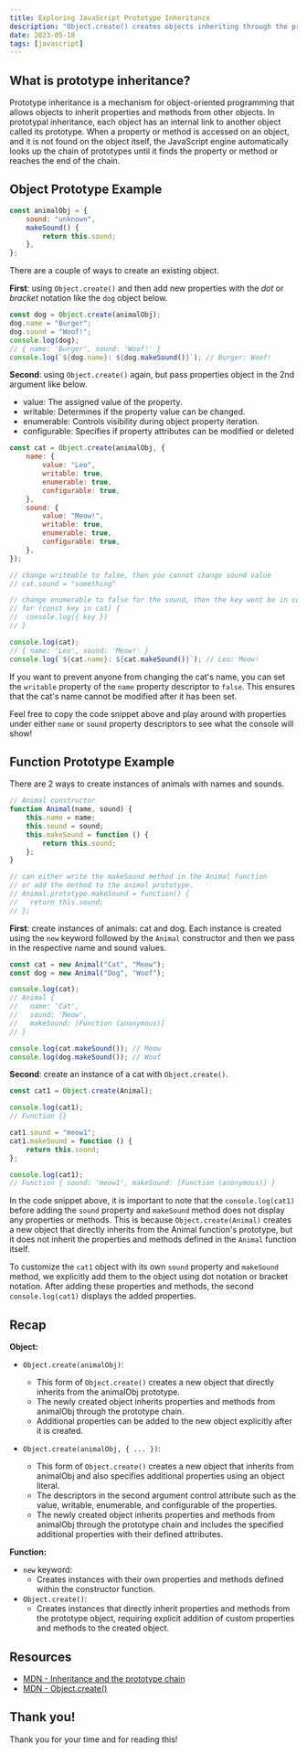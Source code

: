 ```yaml
---
title: Exploring JavaScript Prototype Inheritance
description: "Object.create() creates objects inheriting through the prototype chain, while 'new' with a constructor directly inherits properties"
date: 2023-05-18
tags: [javascript]
---
```


## What is prototype inheritance?

Prototype inheritance is a mechanism for object-oriented programming that allows objects to inherit properties and methods from other objects. In prototypal inheritance, each object has an internal link to another object called its prototype. When a property or method is accessed on an object, and it is not found on the object itself, the JavaScript engine automatically looks up the chain of prototypes until it finds the property or method or reaches the end of the chain.

## Object Prototype Example

```js
const animalObj = {
	sound: "unknown",
	makeSound() {
		return this.sound;
	},
};
```

There are a couple of ways to create an existing object.

**First**: using `Object.create()` and then add new properties with the _dot_ or _bracket_ notation like the `dog` object below.

```js
const dog = Object.create(animalObj);
dog.name = "Burger";
dog.sound = "Woof!";
console.log(dog);
// { name: 'Burger', sound: 'Woof!' }
console.log(`${dog.name}: ${dog.makeSound()}`); // Burger: Woof!
```

**Second**: using `Object.create()` again, but pass properties object in the 2nd argument like below.

- value: The assigned value of the property.
- writable: Determines if the property value can be changed.
- enumerable: Controls visibility during object property iteration.
- configurable: Specifies if property attributes can be modified or deleted

```js
const cat = Object.create(animalObj, {
	name: {
		value: "Leo",
		writable: true,
		enumerable: true,
		configurable: true,
	},
	sound: {
		value: "Meow!",
		writable: true,
		enumerable: true,
		configurable: true,
	},
});

// change writeable to false, then you cannot change sound value
// cat.sound = "something"

// change enumerable to false for the sound, then the key wont be in console
// for (const key in cat) {
// 	console.log({ key })
// }

console.log(cat);
// { name: 'Leo', sound: 'Meow!' }
console.log(`${cat.name}: ${cat.makeSound()}`); // Leo: Meow!
```

If you want to prevent anyone from changing the cat's name, you can set the `writable` property of the `name` property descriptor to `false`. This ensures that the cat's name cannot be modified after it has been set.

Feel free to copy the code snippet above and play around with properties under either `name` or `sound` property descriptors to see what the console will show!

## Function Prototype Example

There are 2 ways to create instances of animals with names and sounds.

```js
// Animal constructor
function Animal(name, sound) {
	this.name = name;
	this.sound = sound;
	this.makeSound = function () {
		return this.sound;
	};
}

// can either write the makeSound method in the Animal function
// or add the method to the animal prototype.
// Animal.prototype.makeSound = function() {
//   return this.sound;
// };
```

**First**: create instances of animals: cat and dog. Each instance is created using the `new` keyword followed by the `Animal` constructor and then we pass in the respective name and sound values.

```js
const cat = new Animal("Cat", "Meow");
const dog = new Animal("Dog", "Woof");

console.log(cat);
// Animal {
//   name: 'Cat',
//   sound: 'Meow',
//   makeSound: [Function (anonymous)]
// }

console.log(cat.makeSound()); // Meow
console.log(dog.makeSound()); // Woof
```

**Second**: create an instance of a cat with `Object.create()`.

```js
const cat1 = Object.create(Animal);

console.log(cat1);
// Function {}

cat1.sound = "meow1";
cat1.makeSound = function () {
	return this.sound;
};

console.log(cat1);
// Function { sound: 'meow1', makeSound: [Function (anonymous)] }
```

In the code snippet above, it is important to note that the `console.log(cat1)` before adding the `sound` property and `makeSound` method does not display any properties or methods. This is because `Object.create(Animal)` creates a new object that directly inherits from the Animal function's prototype, but it does not inherit the properties and methods defined in the `Animal` function itself.

To customize the `cat1` object with its own `sound` property and `makeSound` method, we explicitly add them to the object using dot notation or bracket notation. After adding these properties and methods, the second `console.log(cat1)` displays the added properties.

## Recap

**Object:**

- `Object.create(animalObj)`:

  - This form of `Object.create()` creates a new object that directly inherits from the animalObj prototype.
  - The newly created object inherits properties and methods from animalObj through the prototype chain.
  - Additional properties can be added to the new object explicitly after it is created.

- `Object.create(animalObj, { ... })`:
  - This form of `Object.create()` creates a new object that inherits from animalObj and also specifies additional properties using an object literal.
  - The descriptors in the second argument control attribute such as the value, writable, enumerable, and configurable of the properties.
  - The newly created object inherits properties and methods from animalObj through the prototype chain and includes the specified additional properties with their defined attributes.

**Function:**

- `new` keyword:
  - Creates instances with their own properties and methods defined within the constructor function.
- `Object.create()`:
  - Creates instances that directly inherit properties and methods from the prototype object, requiring explicit addition of custom properties and methods to the created object.

## Resources

- <a href="https://developer.mozilla.org/en-US/docs/Web/JavaScript/Inheritance_and_the_prototype_chain" target="_blank" rel="noopener noreferrer">MDN - Inheritance and the prototype chain</a>
- <a href="https://developer.mozilla.org/en-US/docs/Web/JavaScript/Reference/Global_Objects/Object/create" target="_blank" rel="noopener noreferrer">MDN - Object.create()</a>

## Thank you!

Thank you for your time and for reading this!
